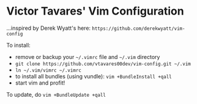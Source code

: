# Victor Tavares' Vim Configuration
...inspired by Derek Wyatt's here: `https://github.com/derekwyatt/vim-config`


To install:

* remove or backup your `~/.vimrc` file and `~/.vim` directory
* `git clone https://github.com/vtavares00dev/vim-config.git ~/.vim`
* `ln ~/.vim/vimrc ~/.vimrc`
* to install all bundles (using vundle): `vim +BundleInstall +qall`
* start vim and profit!

To update, do `vim +BundleUpdate +qall`
